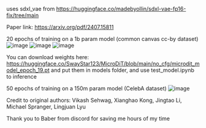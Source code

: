 uses sdxl_vae from https://huggingface.co/madebyollin/sdxl-vae-fp16-fix/tree/main

Paper link: https://arxiv.org/pdf/2407.15811

20 epochs of training on a 1b param model (common canvas cc-by dataset)
![image](https://github.com/user-attachments/assets/4c25004e-f8a1-4980-b096-6e9852ae7d70)
![image](https://github.com/user-attachments/assets/dfb8fea0-ea7c-492a-8791-9bd66bbba49e)
![image](https://github.com/user-attachments/assets/c65ee5b3-0184-41b0-a328-d4594eae3408)


You can download weights here: https://huggingface.co/SwayStar123/MicroDiT/blob/main/no_cfg/microdit_model_epoch_19.pt
and put them in models folder, and use test_model.ipynb to inference

50 epochs of training on a 150m param model (CelebA dataset)
![image](https://github.com/user-attachments/assets/8abef7d3-71df-4ba0-9e07-d8faa0360159)

Credit to original authors: Vikash Sehwag, Xianghao Kong, Jingtao Li, Michael Spranger, Lingjuan Lyu

Thank you to Baber from discord for saving me hours of my time
